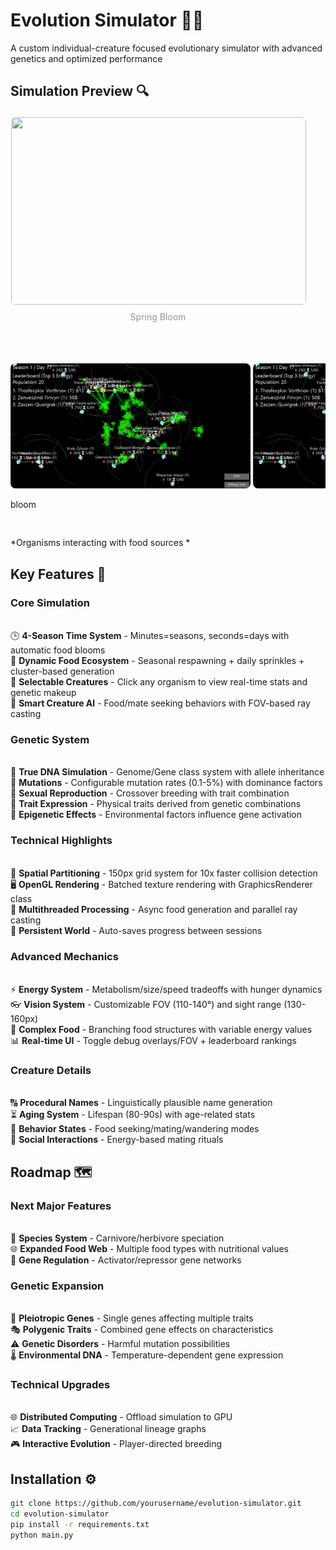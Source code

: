 # Evolution Simulator 🌱🧬

A custom individual-creature focused evolutionary simulator with advanced genetics and optimized performance

## Simulation Preview 🔍

<div style="position: relative; width: 100%; margin: 20px 0;">
  <div style="display: flex; gap: 16px; overflow-x: auto; scroll-snap-type: x mandatory; -webkit-overflow-scrolling: touch; padding-bottom: 16px;">    
    <!-- Spring -->
    <div style="flex: 0 0 calc(100% - 32px); scroll-snap-align: start; min-width: 300px; max-width: 600px; margin-right: 16px;">
      <img src="./images/spring.png" 
           style="width: 100%; height: 300px; object-fit: cover; border-radius: 8px; border: 1px solid rgba(255,255,255,0.1);">
      <p style="text-align: center; color: #8b949e; margin-top: 8px;">Spring Bloom</p>
    </div>
    <!-- Summer -->
    <div style="flex: 0 0 calc(100% - 32px); scroll-snap-align: start; min-width: 300px; max-width: 600px; margin-right: 16px;">
      <img src="./images/summer.png"
           style="width: 100%; height: 300px; object-fit: cover; border-radius: 8px; border: 1px solid rgba(255,255,255,0.1);">
      <p style="text-align: center; color: #8b949e; margin-top: 8px;">Summer Abundance</p>
    </div>
    <!-- Autumn -->
    <div style="flex: 0 0 calc(100% - 32px); scroll-snap-align: start; min-width: 300px; max-width: 600px; margin-right: 16px;">
      <img src="./images/autumn.png"
           style="width: 100%; height: 300px; object-fit: cover; border-radius: 8px; border: 1px solid rgba(255,255,255,0.1);">
      <p style="text-align: center; color: #8b949e; margin-top: 8px;">Autumn Harvest</p>
    </div>
    <!-- Winter -->
    <div style="flex: 0 0 calc(100% - 32px); scroll-snap-align: start; min-width: 300px; max-width: 600px;">
      <img src="./images/winter.png"
           style="width: 100%; height: 300px; object-fit: cover; border-radius: 8px; border: 1px solid rgba(255,255,255,0.1);">
      <p style="text-align: center; color: #8b949e; margin-top: 8px;">Winter Survival</p>
    </div>
  </div>
</div>

<div style="display: flex; overflow-x: auto; gap: 16px; padding: 16px 0;">
  <div style="flex: 0 0 auto; min-width: 300px; text-align: left;">
    <img src="./images/1.png" style="height: 200px; border-radius: 8px;">
    <img src="./images/1.png" style="height: 200px; border-radius: 8px;">
    <p>bloom</p>
  </div>
  <div style="flex: 0 0 auto; min-width: 300px; text-align: center;">
    <img src="./images/1.png" style="height: 200px; border-radius: 8px;">
    <p> </p>
  </div>
</div>

*Organisms interacting with food sources *

## Key Features 🔑

### Core Simulation
<br>🕒 **4-Season Time System** - Minutes=seasons, seconds=days with automatic food blooms<br>
🌾 **Dynamic Food Ecosystem** - Seasonal respawning + daily sprinkles + cluster-based generation<br>
👀 **Selectable Creatures** - Click any organism to view real-time stats and genetic makeup<br>
🧠 **Smart Creature AI** - Food/mate seeking behaviors with FOV-based ray casting

### Genetic System
<br>🧬 **True DNA Simulation** - Genome/Gene class system with allele inheritance<br>
🎲 **Mutations** - Configurable mutation rates (0.1-5%) with dominance factors<br>
💞 **Sexual Reproduction** - Crossover breeding with trait combination<br>
🌈 **Trait Expression** - Physical traits derived from genetic combinations<br>
📜 **Epigenetic Effects** - Environmental factors influence gene activation

### Technical Highlights
<br>🚀 **Spatial Partitioning** - 150px grid system for 10x faster collision detection<br>
🖥️ **OpenGL Rendering** - Batched texture rendering with GraphicsRenderer class<br>
🧵 **Multithreaded Processing** - Async food generation and parallel ray casting<br>
💾 **Persistent World** - Auto-saves progress between sessions

### Advanced Mechanics
<br>⚡ **Energy System** - Metabolism/size/speed tradeoffs with hunger dynamics<br>
👓 **Vision System** - Customizable FOV (110-140°) and sight range (130-160px)<br>
🍎 **Complex Food** - Branching food structures with variable energy values<br>
📊 **Real-time UI** - Toggle debug overlays/FOV + leaderboard rankings

### Creature Details
<br>🔠 **Procedural Names** - Linguistically plausible name generation<br>
⏳ **Aging System** - Lifespan (80-90s) with age-related stats<br>
🎯 **Behavior States** - Food seeking/mating/wandering modes<br>
👥 **Social Interactions** - Energy-based mating rituals

## Roadmap 🗺️

### Next Major Features
<br>🦖 **Species System** - Carnivore/herbivore speciation<br>
🌐 **Expanded Food Web** - Multiple food types with nutritional values<br>
🧬 **Gene Regulation** - Activator/repressor gene networks

### Genetic Expansion
<br>🧩 **Pleiotropic Genes** - Single genes affecting multiple traits<br>
🎭 **Polygenic Traits** - Combined gene effects on characteristics<br>
⚠️ **Genetic Disorders** - Harmful mutation possibilities<br>
🌡️ **Environmental DNA** - Temperature-dependent gene expression

### Technical Upgrades
<br>🌐 **Distributed Computing** - Offload simulation to GPU<br>
📈 **Data Tracking** - Generational lineage graphs<br>
🎮 **Interactive Evolution** - Player-directed breeding

## Installation ⚙️

```bash
git clone https://github.com/yourusername/evolution-simulator.git
cd evolution-simulator
pip install -r requirements.txt
python main.py
```
